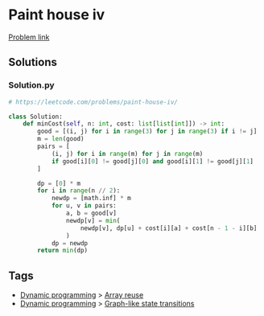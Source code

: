 # Paint house iv

[Problem link](https://leetcode.com/problems/paint-house-iv/)

## Solutions


### Solution.py
```py
# https://leetcode.com/problems/paint-house-iv/

class Solution:
    def minCost(self, n: int, cost: list[list[int]]) -> int:
        good = [(i, j) for i in range(3) for j in range(3) if i != j]
        m = len(good)
        pairs = [
            (i, j) for i in range(m) for j in range(m)
            if good[i][0] != good[j][0] and good[i][1] != good[j][1]
        ]

        dp = [0] * m
        for i in range(n // 2):
            newdp = [math.inf] * m
            for u, v in pairs:
                a, b = good[v]
                newdp[v] = min(
                    newdp[v], dp[u] + cost[i][a] + cost[n - 1 - i][b]
                )
            dp = newdp
        return min(dp)
```
## Tags

* [Dynamic programming](/Collections/dynamic-programming.md#dynamic-programming) > [Array reuse](/Collections/dynamic-programming.md#array-reuse)
* [Dynamic programming](/Collections/dynamic-programming.md#dynamic-programming) > [Graph-like state transitions](/Collections/dynamic-programming.md#graph-like-state-transitions)
